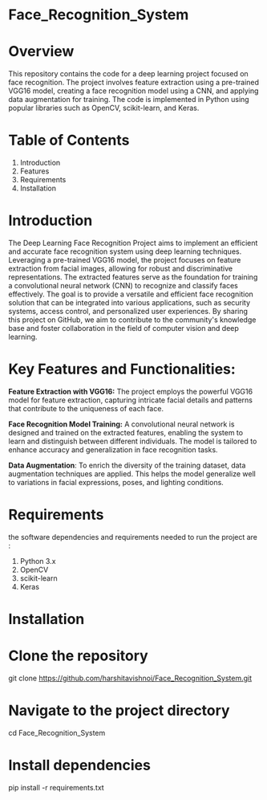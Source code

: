 # Face_Recognition_System
# Overview
This repository contains the code for a deep learning project focused on face recognition. The project involves feature extraction using a pre-trained VGG16 model, creating a face recognition model using a CNN, and applying data augmentation for training. The code is implemented in Python using popular libraries such as OpenCV, scikit-learn, and Keras.

# Table of Contents
1. Introduction
2. Features
3. Requirements
4. Installation

# Introduction
The Deep Learning Face Recognition Project aims to implement an efficient and accurate face recognition system using deep learning techniques. Leveraging a pre-trained VGG16 model, the project focuses on feature extraction from facial images, allowing for robust and discriminative representations. The extracted features serve as the foundation for training a convolutional neural network (CNN) to recognize and classify faces effectively.
The goal is to provide a versatile and efficient face recognition solution that can be integrated into various applications, such as security systems, access control, and personalized user experiences. By sharing this project on GitHub, we aim to contribute to the community's knowledge base and foster collaboration in the field of computer vision and deep learning.

# Key Features and Functionalities:

**Feature Extraction with VGG16:** The project employs the powerful VGG16 model for feature extraction, capturing intricate facial details and patterns that contribute to the uniqueness of each face.

**Face Recognition Model Training:** A convolutional neural network is designed and trained on the extracted features, enabling the system to learn and distinguish between different individuals. The model is tailored to enhance accuracy and generalization in face recognition tasks.

**Data Augmentation**: To enrich the diversity of the training dataset, data augmentation techniques are applied. This helps the model generalize well to variations in facial expressions, poses, and lighting conditions.


# Requirements
the software dependencies and requirements needed to run the project are :

1. Python 3.x
2. OpenCV
3. scikit-learn
4. Keras

# Installation

# Clone the repository
git clone https://github.com/harshitavishnoi/Face_Recognition_System.git

# Navigate to the project directory
cd Face_Recognition_System

# Install dependencies
pip install -r requirements.txt
